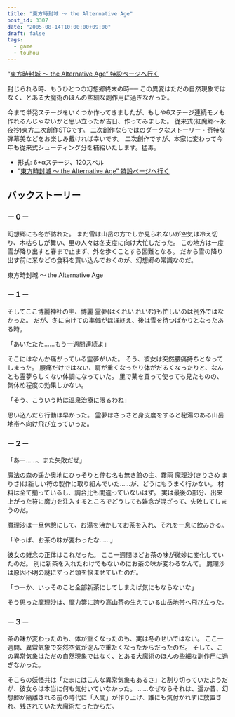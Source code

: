 ```yaml
---
title: "東方時封城 ～ the Alternative Age"
post_id: 3307
date: "2005-08-14T10:00:00+09:00"
draft: false
tags:
  - game
  - touhou
---
```


“[東方時封城 ～ the Alternative Age” 特設ページへ行く](https://danmaq.com/!/thA/)

封じられる時、もうひとつの幻想郷終末の時──
この異変はただの自然現象ではなく、とある大魔術のほんの些細な副作用に過ぎなかった。

今まで単発ステージをいくつか作ってきましたが、もしや6ステージ連続モノも作れるんじゃないかと思い立ったが吉日、作ってみました。
従来式(紅魔郷～永夜抄)東方二次創作STGです。
二次創作ならではのダークなストーリー・奇特な弾幕美などをお楽しみ戴ければ幸いです。
二次創作ですが、本家に変わって今年も従来式シューティング分を補給いたします。猛毒。

  * 形式: 6+αステージ、120スペル
  * “[東方時封城 ～ the Alternative Age” 特設ページへ行く](https://danmaq.com/!/thA/)

## バックストーリー

### －０－

幻想郷にも冬が訪れた。
まだ雪は山岳の方でしか見られないが空気は冷え切り、木枯らしが舞い、里の人々は冬支度に向け大忙しだった。
この地方は一度雪が降り出すと春まで止まず、外を歩くことすら困難となる。
だから雪の降り出す前に米などの食料を買い込んでおくのが、幻想郷の常識なのだ。

東方時封城 ～ the Alternative Age


### －１－

そしてここ博麗神社の主、博麗 霊夢(はくれい れいむ)も忙しいのは例外ではなかった。
だが、冬に向けての準備がほぼ終え、後は雪を待つばかりとなったある時。

「あいたたた……もう一週間連続よ」

そこにはなんか痛がっている霊夢がいた。
そう、彼女は突然腰痛持ちとなってしまった。
腰痛だけではない、肩が重くなったり体がだるくなったりと、なんとも霊夢らしくない体調になっていた。
里で薬を買って使っても見たものの、気休め程度の効果しかない。

「そう、こういう時は温泉治療に限るわね」

思い込んだら行動は早かった。
霊夢はさっさと身支度をすると秘湯のある山岳地帯へ向け飛び立っていった。



### －２－

「あー……、また失敗だぜ」

魔法の森の遥か奥地にひっそりと佇む名も無き館の主、霧雨 魔理沙(きりさめ まりさ)は新しい符の製作に取り組んでいた……が、どうにもうまく行かない。
材料は全て揃っているし、調合比も間違っていないはず。
実は最後の部分、出来上がった符に魔力を注入するところでどうしても雑念が混ざって、失敗してしまうのだ。

魔理沙は一旦休憩にして、お湯を沸かしてお茶を入れ、それを一息に飲みきる。

「やっぱ、お茶の味が変わったな……」

彼女の雑念の正体はこれだった。
ここ一週間ほどお茶の味が微妙に変化していたのだ。
別に新茶を入れたわけでもないのにお茶の味が変わるなんて。
魔理沙は原因不明の謎にずっと頭を悩ませていたのだ。

「つーか、いっそのこと全部新茶にしてしまえば気にもならないな」

そう思った魔理沙は、魔力箒に跨り高山茶の生えている山岳地帯へ飛び立った。



### －３－

茶の味が変わったのも、体が重くなったのも、実は冬のせいではない。
ここ一週間、異常気象で突然空気が淀んで重たくなったからだったのだ。
そして、この異常気象はただの自然現象ではなく、とある大魔術のほんの些細な副作用に過ぎなかった。

そこらの妖怪共は「たまにはこんな異常気象もあるさ」と割り切っていたようだが、彼女らは本当に何も気付いていなかった。
……なぜならそれは、遥か昔、幻想郷が隔離される前の時代に「人間」が作り上げ、誰にも気付かれずに放置され、残されていた大魔術だったからだ。
